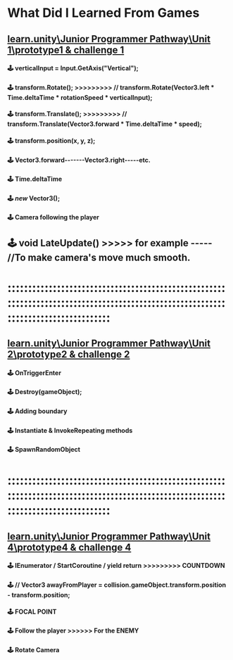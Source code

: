 # What Did I Learned From Games

## [learn.unity\Junior Programmer Pathway\Unit 1\prototype1 & challenge 1](https://github.com/Ozlem-goksun/learn.unity_Prototype1_Road)

#### 🕹️ verticalInput = Input.GetAxis("Vertical");

#### 🕹️ transform.Rotate(); >>>>>>>>> // transform.Rotate(Vector3.left * Time.deltaTime * rotationSpeed * verticalInput);

#### 🕹️ transform.Translate(); >>>>>>>>> // transform.Translate(Vector3.forward * Time.deltaTime * speed);

#### 🕹️ transform.position(x, y, z);

#### 🕹️ Vector3.forward-------Vector3.right-----etc.

#### 🕹️ Time.deltaTime

#### 🕹️ <i>new</i> Vector3();

#### 🕹️ Camera following the player

## 🕹️ void LateUpdate() >>>>> for example ----- //To make camera's move much smooth.

# :::::::::::::::::::::::::::::::::::::::::::::::::::::::::::::::::::::::::::::::::::::::::::::::::::::::::::::::::::::::::::::::::::

## [learn.unity\Junior Programmer Pathway\Unit 2\prototype2 & challenge 2](https://github.com/Ozlem-goksun/learn.unity_Prototype2_Forest)

#### 🕹️ OnTriggerEnter

#### 🕹️ Destroy(gameObject);

#### 🕹️ Adding boundary

#### 🕹️ Instantiate & InvokeRepeating methods

#### 🕹️ SpawnRandomObject

# :::::::::::::::::::::::::::::::::::::::::::::::::::::::::::::::::::::::::::::::::::::::::::::::::::::::::::::::::::::::::::::::::::

## [learn.unity\Junior Programmer Pathway\Unit 4\prototype4 & challenge 4](https://github.com/Ozlem-goksun/learn.unity_Prototype4)

#### 🕹️ IEnumerator / StartCoroutine / yield return >>>>>>>>> COUNTDOWN

#### 🕹️ // Vector3 awayFromPlayer = collision.gameObject.transform.position - transform.position;

#### 🕹️ FOCAL POINT

#### 🕹️ Follow the player >>>>>> For the ENEMY

#### 🕹️ Rotate Camera



